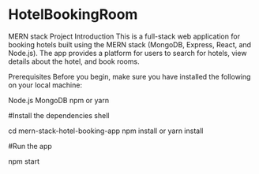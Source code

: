 # HotelBookingRoom
MERN stack Project 
Introduction
This is a full-stack web application for booking hotels built using the MERN stack (MongoDB, Express, React, and Node.js). The app provides a platform for users to search for hotels, view details about the hotel, and book rooms.

Prerequisites
Before you begin, make sure you have installed the following on your local machine:

Node.js
MongoDB
npm or yarn

#Install the dependencies shell

cd mern-stack-hotel-booking-app
npm install or yarn install

#Run the app 

npm start
